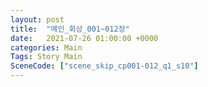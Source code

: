 ```yaml
---
layout: post
title:  "메인_회상_001~012장"
date:   2021-07-26 01:00:00 +0000
categories: Main
Tags: Story Main
SceneCode: ["scene_skip_cp001-012_q1_s10"]
---
```

